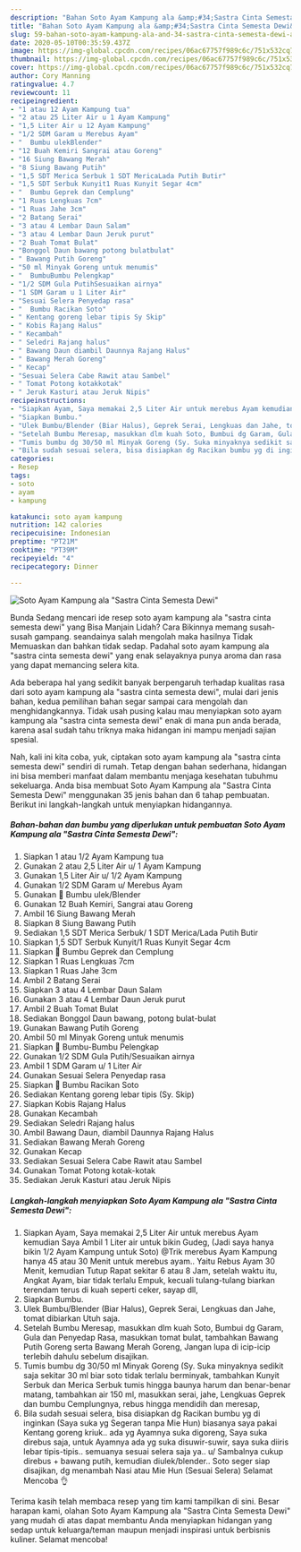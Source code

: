 ```yaml
---
description: "Bahan Soto Ayam Kampung ala &amp;#34;Sastra Cinta Semesta Dewi&amp;#34; | Resep Membuat Soto Ayam Kampung ala &amp;#34;Sastra Cinta Semesta Dewi&amp;#34; Yang Lezat"
title: "Bahan Soto Ayam Kampung ala &amp;#34;Sastra Cinta Semesta Dewi&amp;#34; | Resep Membuat Soto Ayam Kampung ala &amp;#34;Sastra Cinta Semesta Dewi&amp;#34; Yang Lezat"
slug: 59-bahan-soto-ayam-kampung-ala-and-34-sastra-cinta-semesta-dewi-and-34-resep-membuat-soto-ayam-kampung-ala-and-34-sastra-cinta-semesta-dewi-and-34-yang-lezat
date: 2020-05-10T00:35:59.437Z
image: https://img-global.cpcdn.com/recipes/06ac67757f989c6c/751x532cq70/soto-ayam-kampung-ala-sastra-cinta-semesta-dewi-foto-resep-utama.jpg
thumbnail: https://img-global.cpcdn.com/recipes/06ac67757f989c6c/751x532cq70/soto-ayam-kampung-ala-sastra-cinta-semesta-dewi-foto-resep-utama.jpg
cover: https://img-global.cpcdn.com/recipes/06ac67757f989c6c/751x532cq70/soto-ayam-kampung-ala-sastra-cinta-semesta-dewi-foto-resep-utama.jpg
author: Cory Manning
ratingvalue: 4.7
reviewcount: 11
recipeingredient:
- "1 atau 12 Ayam Kampung tua"
- "2 atau 25 Liter Air u 1 Ayam Kampung"
- "1,5 Liter Air u 12 Ayam Kampung"
- "1/2 SDM Garam u Merebus Ayam"
- "  Bumbu ulekBlender"
- "12 Buah Kemiri Sangrai atau Goreng"
- "16 Siung Bawang Merah"
- "8 Siung Bawang Putih"
- "1,5 SDT Merica Serbuk 1 SDT MericaLada Putih Butir"
- "1,5 SDT Serbuk Kunyit1 Ruas Kunyit Segar 4cm"
- "  Bumbu Geprek dan Cemplung"
- "1 Ruas Lengkuas 7cm"
- "1 Ruas Jahe 3cm"
- "2 Batang Serai"
- "3 atau 4 Lembar Daun Salam"
- "3 atau 4 Lembar Daun Jeruk purut"
- "2 Buah Tomat Bulat"
- "Bonggol Daun bawang potong bulatbulat"
- " Bawang Putih Goreng"
- "50 ml Minyak Goreng untuk menumis"
- "  BumbuBumbu Pelengkap"
- "1/2 SDM Gula PutihSesuaikan airnya"
- "1 SDM Garam u 1 Liter Air"
- "Sesuai Selera Penyedap rasa"
- "  Bumbu Racikan Soto"
- " Kentang goreng lebar tipis Sy Skip"
- " Kobis Rajang Halus"
- " Kecambah"
- " Seledri Rajang halus"
- " Bawang Daun diambil Daunnya Rajang Halus"
- " Bawang Merah Goreng"
- " Kecap"
- "Sesuai Selera Cabe Rawit atau Sambel"
- " Tomat Potong kotakkotak"
- " Jeruk Kasturi atau Jeruk Nipis"
recipeinstructions:
- "Siapkan Ayam, Saya memakai 2,5 Liter Air untuk merebus Ayam kemudian Saya Ambil 1 Liter air untuk bikin Gudeg, (Jadi saya hanya bikin 1/2 Ayam Kampung untuk Soto) @Trik merebus Ayam Kampung hanya 45 atau 30 Menit untuk merebus ayam.. Yaitu Rebus Ayam 30 Menit, kemudian Tutup Rapat sekitar 6 atau 8 Jam, setelah waktu itu, Angkat Ayam, biar tidak terlalu Empuk, kecuali tulang-tulang biarkan terendam terus di kuah seperti ceker, sayap dll,"
- "Siapkan Bumbu."
- "Ulek Bumbu/Blender (Biar Halus), Geprek Serai, Lengkuas dan Jahe, tomat dibiarkan Utuh saja."
- "Setelah Bumbu Meresap, masukkan dlm kuah Soto, Bumbui dg Garam, Gula dan Penyedap Rasa, masukkan tomat bulat, tambahkan Bawang Putih Goreng serta Bawang Merah Goreng, Jangan lupa di icip-icip terlebih dahulu sebelum disajikan."
- "Tumis bumbu dg 30/50 ml Minyak Goreng (Sy. Suka minyaknya sedikit saja sekitar 30 ml biar soto tidak terlalu berminyak, tambahkan Kunyit Serbuk dan Merica Serbuk tumis hingga baunya harum dan benar-benar matang, tambahkan air 150 ml, masukkan serai, jahe, Lengkuas Geprek dan bumbu Cemplungnya, rebus hingga mendidih dan meresap,"
- "Bila sudah sesuai selera, bisa disiapkan dg Racikan bumbu yg di inginkan (Saya suka yg Segeran tanpa Mie Hun) biasanya saya pakai Kentang goreng kriuk.. ada yg Ayamnya suka digoreng, Saya suka direbus saja, untuk Ayamnya ada yg suka disuwir-suwir, saya suka diiris lebar tipis-tipis.. semuanya sesuai selera saja ya.. u/ Sambalnya cukup direbus + bawang putih, kemudian diulek/blender.. Soto seger siap disajikan, dg menambah Nasi atau Mie Hun (Sesuai Selera) Selamat Mencoba 👌"
categories:
- Resep
tags:
- soto
- ayam
- kampung

katakunci: soto ayam kampung 
nutrition: 142 calories
recipecuisine: Indonesian
preptime: "PT21M"
cooktime: "PT39M"
recipeyield: "4"
recipecategory: Dinner

---
```



![Soto Ayam Kampung ala &#34;Sastra Cinta Semesta Dewi&#34;](https://img-global.cpcdn.com/recipes/06ac67757f989c6c/751x532cq70/soto-ayam-kampung-ala-sastra-cinta-semesta-dewi-foto-resep-utama.jpg)

Bunda Sedang mencari ide resep soto ayam kampung ala &#34;sastra cinta semesta dewi&#34; yang Bisa Manjain Lidah? Cara Bikinnya memang susah-susah gampang. seandainya salah mengolah maka hasilnya Tidak Memuaskan dan bahkan tidak sedap. Padahal soto ayam kampung ala &#34;sastra cinta semesta dewi&#34; yang enak selayaknya punya aroma dan rasa yang dapat memancing selera kita.



Ada beberapa hal yang sedikit banyak berpengaruh terhadap kualitas rasa dari soto ayam kampung ala &#34;sastra cinta semesta dewi&#34;, mulai dari jenis bahan, kedua pemilihan bahan segar sampai cara mengolah dan menghidangkannya. Tidak usah pusing kalau mau menyiapkan soto ayam kampung ala &#34;sastra cinta semesta dewi&#34; enak di mana pun anda berada, karena asal sudah tahu triknya maka hidangan ini mampu menjadi sajian spesial.


Nah, kali ini kita coba, yuk, ciptakan soto ayam kampung ala &#34;sastra cinta semesta dewi&#34; sendiri di rumah. Tetap dengan bahan sederhana, hidangan ini bisa memberi manfaat dalam membantu menjaga kesehatan tubuhmu sekeluarga. Anda bisa membuat Soto Ayam Kampung ala &#34;Sastra Cinta Semesta Dewi&#34; menggunakan 35 jenis bahan dan 6 tahap pembuatan. Berikut ini langkah-langkah untuk menyiapkan hidangannya.

<!--inarticleads1-->

##### Bahan-bahan dan bumbu yang diperlukan untuk pembuatan Soto Ayam Kampung ala &#34;Sastra Cinta Semesta Dewi&#34;:

1. Siapkan 1 atau 1/2 Ayam Kampung tua
1. Gunakan 2 atau 2,5 Liter Air u/ 1 Ayam Kampung
1. Gunakan 1,5 Liter Air u/ 1/2 Ayam Kampung
1. Gunakan 1/2 SDM Garam u/ Merebus Ayam
1. Gunakan  📝 Bumbu ulek/Blender
1. Gunakan 12 Buah Kemiri, Sangrai atau Goreng
1. Ambil 16 Siung Bawang Merah
1. Siapkan 8 Siung Bawang Putih
1. Sediakan 1,5 SDT Merica Serbuk/ 1 SDT Merica/Lada Putih Butir
1. Siapkan 1,5 SDT Serbuk Kunyit/1 Ruas Kunyit Segar 4cm
1. Siapkan  📝 Bumbu Geprek dan Cemplung
1. Siapkan 1 Ruas Lengkuas 7cm
1. Siapkan 1 Ruas Jahe 3cm
1. Ambil 2 Batang Serai
1. Siapkan 3 atau 4 Lembar Daun Salam
1. Gunakan 3 atau 4 Lembar Daun Jeruk purut
1. Ambil 2 Buah Tomat Bulat
1. Sediakan Bonggol Daun bawang, potong bulat-bulat
1. Gunakan  Bawang Putih Goreng
1. Ambil 50 ml Minyak Goreng untuk menumis
1. Siapkan  📝 Bumbu-Bumbu Pelengkap
1. Gunakan 1/2 SDM Gula Putih/Sesuaikan airnya
1. Ambil 1 SDM Garam u/ 1 Liter Air
1. Gunakan Sesuai Selera Penyedap rasa
1. Siapkan  📝 Bumbu Racikan Soto
1. Sediakan  Kentang goreng lebar tipis (Sy. Skip)
1. Siapkan  Kobis Rajang Halus
1. Gunakan  Kecambah
1. Sediakan  Seledri Rajang halus
1. Ambil  Bawang Daun, diambil Daunnya Rajang Halus
1. Sediakan  Bawang Merah Goreng
1. Gunakan  Kecap
1. Sediakan Sesuai Selera Cabe Rawit atau Sambel
1. Gunakan  Tomat Potong kotak-kotak
1. Sediakan  Jeruk Kasturi atau Jeruk Nipis




<!--inarticleads2-->

##### Langkah-langkah menyiapkan Soto Ayam Kampung ala &#34;Sastra Cinta Semesta Dewi&#34;:

1. Siapkan Ayam, Saya memakai 2,5 Liter Air untuk merebus Ayam kemudian Saya Ambil 1 Liter air untuk bikin Gudeg, (Jadi saya hanya bikin 1/2 Ayam Kampung untuk Soto) @Trik merebus Ayam Kampung hanya 45 atau 30 Menit untuk merebus ayam.. Yaitu Rebus Ayam 30 Menit, kemudian Tutup Rapat sekitar 6 atau 8 Jam, setelah waktu itu, Angkat Ayam, biar tidak terlalu Empuk, kecuali tulang-tulang biarkan terendam terus di kuah seperti ceker, sayap dll,
1. Siapkan Bumbu.
1. Ulek Bumbu/Blender (Biar Halus), Geprek Serai, Lengkuas dan Jahe, tomat dibiarkan Utuh saja.
1. Setelah Bumbu Meresap, masukkan dlm kuah Soto, Bumbui dg Garam, Gula dan Penyedap Rasa, masukkan tomat bulat, tambahkan Bawang Putih Goreng serta Bawang Merah Goreng, Jangan lupa di icip-icip terlebih dahulu sebelum disajikan.
1. Tumis bumbu dg 30/50 ml Minyak Goreng (Sy. Suka minyaknya sedikit saja sekitar 30 ml biar soto tidak terlalu berminyak, tambahkan Kunyit Serbuk dan Merica Serbuk tumis hingga baunya harum dan benar-benar matang, tambahkan air 150 ml, masukkan serai, jahe, Lengkuas Geprek dan bumbu Cemplungnya, rebus hingga mendidih dan meresap,
1. Bila sudah sesuai selera, bisa disiapkan dg Racikan bumbu yg di inginkan (Saya suka yg Segeran tanpa Mie Hun) biasanya saya pakai Kentang goreng kriuk.. ada yg Ayamnya suka digoreng, Saya suka direbus saja, untuk Ayamnya ada yg suka disuwir-suwir, saya suka diiris lebar tipis-tipis.. semuanya sesuai selera saja ya.. u/ Sambalnya cukup direbus + bawang putih, kemudian diulek/blender.. Soto seger siap disajikan, dg menambah Nasi atau Mie Hun (Sesuai Selera) Selamat Mencoba 👌




Terima kasih telah membaca resep yang tim kami tampilkan di sini. Besar harapan kami, olahan Soto Ayam Kampung ala &#34;Sastra Cinta Semesta Dewi&#34; yang mudah di atas dapat membantu Anda menyiapkan hidangan yang sedap untuk keluarga/teman maupun menjadi inspirasi untuk berbisnis kuliner. Selamat mencoba!
